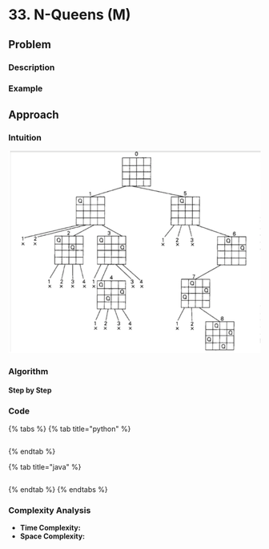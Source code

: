 # 33. N-Queens \(M\)

## Problem

### Description

### Example

## Approach

### Intuition

![](../../.gitbook/assets/screen-shot-2021-03-30-at-10.12.43-pm.png)

### Algorithm

#### Step by Step

### Code

{% tabs %}
{% tab title="python" %}
```python

```
{% endtab %}

{% tab title="java" %}
```

```
{% endtab %}
{% endtabs %}

### Complexity Analysis

* **Time Complexity:**
* **Space Complexity:**

